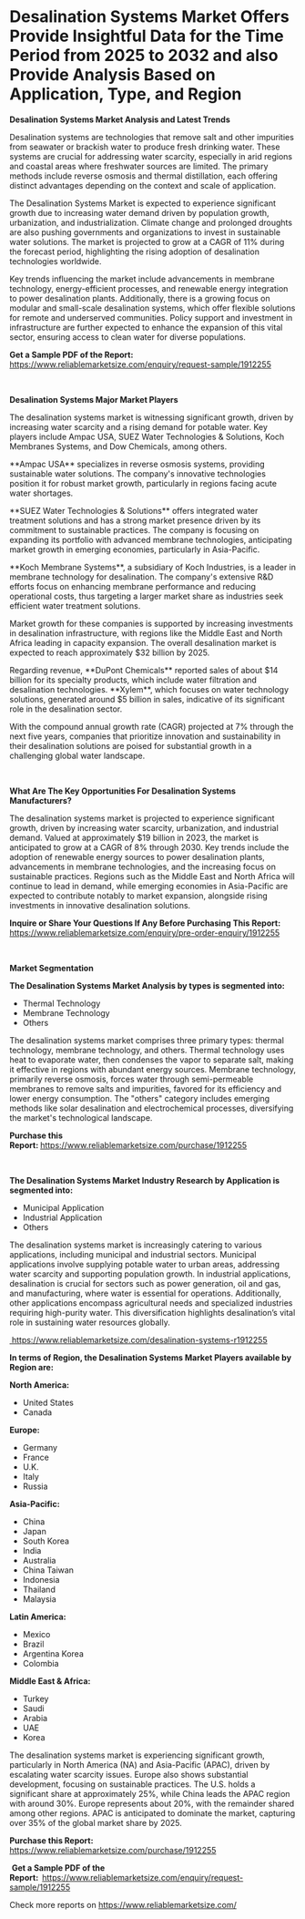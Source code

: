 <p><h1>Desalination Systems Market Offers Provide Insightful Data for the Time Period from 2025 to 2032 and also Provide Analysis Based on Application, Type, and Region</h1></p><p><strong>Desalination Systems Market Analysis and Latest Trends</strong></p>
<p><p>Desalination systems are technologies that remove salt and other impurities from seawater or brackish water to produce fresh drinking water. These systems are crucial for addressing water scarcity, especially in arid regions and coastal areas where freshwater sources are limited. The primary methods include reverse osmosis and thermal distillation, each offering distinct advantages depending on the context and scale of application.</p><p>The Desalination Systems Market is expected to experience significant growth due to increasing water demand driven by population growth, urbanization, and industrialization. Climate change and prolonged droughts are also pushing governments and organizations to invest in sustainable water solutions. The market is projected to grow at a CAGR of 11% during the forecast period, highlighting the rising adoption of desalination technologies worldwide.</p><p>Key trends influencing the market include advancements in membrane technology, energy-efficient processes, and renewable energy integration to power desalination plants. Additionally, there is a growing focus on modular and small-scale desalination systems, which offer flexible solutions for remote and underserved communities. Policy support and investment in infrastructure are further expected to enhance the expansion of this vital sector, ensuring access to clean water for diverse populations.</p></p>
<p><strong>Get a Sample PDF of the Report:&nbsp;</strong> <a href="https://www.reliablemarketsize.com/enquiry/request-sample/1912255?utm_campaign=1133&utm_medium=2&utm_source=Github&utm_content=ia&utm_term=22022025&utm_id=desalination-systems">https://www.reliablemarketsize.com/enquiry/request-sample/1912255</a></p>
<p>&nbsp;</p>
<p><strong>Desalination Systems Major Market Players</strong></p>
<p><p>The desalination systems market is witnessing significant growth, driven by increasing water scarcity and a rising demand for potable water. Key players include Ampac USA, SUEZ Water Technologies & Solutions, Koch Membranes Systems, and Dow Chemicals, among others.</p><p>**Ampac USA** specializes in reverse osmosis systems, providing sustainable water solutions. The company's innovative technologies position it for robust market growth, particularly in regions facing acute water shortages. </p><p>**SUEZ Water Technologies & Solutions** offers integrated water treatment solutions and has a strong market presence driven by its commitment to sustainable practices. The company is focusing on expanding its portfolio with advanced membrane technologies, anticipating market growth in emerging economies, particularly in Asia-Pacific.</p><p>**Koch Membrane Systems**, a subsidiary of Koch Industries, is a leader in membrane technology for desalination. The company's extensive R&D efforts focus on enhancing membrane performance and reducing operational costs, thus targeting a larger market share as industries seek efficient water treatment solutions.</p><p>Market growth for these companies is supported by increasing investments in desalination infrastructure, with regions like the Middle East and North Africa leading in capacity expansion. The overall desalination market is expected to reach approximately $32 billion by 2025.</p><p>Regarding revenue, **DuPont Chemicals** reported sales of about $14 billion for its specialty products, which include water filtration and desalination technologies. **Xylem**, which focuses on water technology solutions, generated around $5 billion in sales, indicative of its significant role in the desalination sector.</p><p>With the compound annual growth rate (CAGR) projected at 7% through the next five years, companies that prioritize innovation and sustainability in their desalination solutions are poised for substantial growth in a challenging global water landscape.</p></p>
<p>&nbsp;</p>
<p><strong>What Are The Key Opportunities For Desalination Systems Manufacturers?</strong></p>
<p><p>The desalination systems market is projected to experience significant growth, driven by increasing water scarcity, urbanization, and industrial demand. Valued at approximately $19 billion in 2023, the market is anticipated to grow at a CAGR of 8% through 2030. Key trends include the adoption of renewable energy sources to power desalination plants, advancements in membrane technologies, and the increasing focus on sustainable practices. Regions such as the Middle East and North Africa will continue to lead in demand, while emerging economies in Asia-Pacific are expected to contribute notably to market expansion, alongside rising investments in innovative desalination solutions.</p></p>
<p><strong>Inquire or Share Your Questions If Any Before Purchasing This Report:</strong> <a href="https://www.reliablemarketsize.com/enquiry/pre-order-enquiry/1912255?utm_campaign=1133&utm_medium=2&utm_source=Github&utm_content=ia&utm_term=22022025&utm_id=desalination-systems">https://www.reliablemarketsize.com/enquiry/pre-order-enquiry/1912255</a></p>
<p>&nbsp;</p>
<p><strong>Market Segmentation</strong></p>
<p><strong>The Desalination Systems Market Analysis by types is segmented into:</strong></p>
<p><ul><li>Thermal Technology</li><li>Membrane Technology</li><li>Others</li></ul></p>
<p><p>The desalination systems market comprises three primary types: thermal technology, membrane technology, and others. Thermal technology uses heat to evaporate water, then condenses the vapor to separate salt, making it effective in regions with abundant energy sources. Membrane technology, primarily reverse osmosis, forces water through semi-permeable membranes to remove salts and impurities, favored for its efficiency and lower energy consumption. The "others" category includes emerging methods like solar desalination and electrochemical processes, diversifying the market's technological landscape.</p></p>
<p><strong>Purchase this Report:&nbsp;</strong><a href="https://www.reliablemarketsize.com/purchase/1912255?utm_campaign=1133&utm_medium=2&utm_source=Github&utm_content=ia&utm_term=22022025&utm_id=desalination-systems">https://www.reliablemarketsize.com/purchase/1912255</a></p>
<p>&nbsp;</p>
<p><strong>The Desalination Systems Market Industry Research by Application is segmented into:</strong></p>
<p><ul><li>Municipal Application</li><li>Industrial Application</li><li>Others</li></ul></p>
<p><p>The desalination systems market is increasingly catering to various applications, including municipal and industrial sectors. Municipal applications involve supplying potable water to urban areas, addressing water scarcity and supporting population growth. In industrial applications, desalination is crucial for sectors such as power generation, oil and gas, and manufacturing, where water is essential for operations. Additionally, other applications encompass agricultural needs and specialized industries requiring high-purity water. This diversification highlights desalination’s vital role in sustaining water resources globally.</p></p>
<p><a href="https://www.reliablemarketsize.com/desalination-systems-r1912255?utm_campaign=1133&utm_medium=2&utm_source=Github&utm_content=ia&utm_term=22022025&utm_id=desalination-systems">&nbsp;https://www.reliablemarketsize.com/desalination-systems-r1912255</a></p>
<p><strong>In terms of Region, the Desalination Systems Market Players available by Region are:</strong></p>
<p>
    <p> <strong> North America: </strong>
        <ul>
            <li>United States</li>
            <li>Canada</li>
        </ul>
        </p> 
    <p> <strong> Europe: </strong>
        <ul>
            <li>Germany</li>
            <li>France</li>
            <li>U.K.</li>
            <li>Italy</li>
            <li>Russia</li>
        </ul>
        </p> 
    <p> <strong> Asia-Pacific: </strong>
        <ul>
            <li>China</li>
            <li>Japan</li>
            <li>South Korea</li>
            <li>India</li>
            <li>Australia</li>
            <li>China Taiwan</li>
            <li>Indonesia</li>
            <li>Thailand</li>
            <li>Malaysia</li>
        </ul>
        </p> 
    <p> <strong> Latin America: </strong>
        <ul>
            <li>Mexico</li>
            <li>Brazil</li>
            <li>Argentina Korea</li>
            <li>Colombia</li>
        </ul>
        </p> 
    <p> <strong> Middle East & Africa: </strong>
        <ul>
            <li>Turkey</li>
            <li>Saudi</li>
            <li>Arabia</li>
            <li>UAE</li>
            <li>Korea</li>
        </ul>
    </p>
    </p>
<p><p>The desalination systems market is experiencing significant growth, particularly in North America (NA) and Asia-Pacific (APAC), driven by escalating water scarcity issues. Europe also shows substantial development, focusing on sustainable practices. The U.S. holds a significant share at approximately 25%, while China leads the APAC region with around 30%. Europe represents about 20%, with the remainder shared among other regions. APAC is anticipated to dominate the market, capturing over 35% of the global market share by 2025.</p></p>
<p><strong>Purchase this Report: </strong><a href="https://www.reliablemarketsize.com/purchase/1912255?utm_campaign=1133&utm_medium=2&utm_source=Github&utm_content=ia&utm_term=22022025&utm_id=desalination-systems">https://www.reliablemarketsize.com/purchase/1912255</a></p>
<p>&nbsp;<strong>Get a Sample PDF of the Report:&nbsp;&nbsp;</strong><a href="https://www.reliablemarketsize.com/enquiry/request-sample/1912255?utm_campaign=1133&utm_medium=2&utm_source=Github&utm_content=ia&utm_term=22022025&utm_id=desalination-systems">https://www.reliablemarketsize.com/enquiry/request-sample/1912255</a></p>
<p><strong></strong></p>
<p>Check more reports on <a href="https://www.reliablemarketsize.com/?utm_campaign=1133&utm_medium=2&utm_source=Github&utm_content=ia&utm_term=22022025&utm_id=desalination-systems">https://www.reliablemarketsize.com/</a></p>